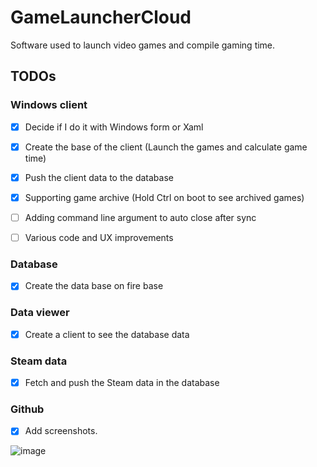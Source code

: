 # GameLauncherCloud
Software used to launch video games and compile gaming time.


## TODOs
### Windows client
- [X] Decide if I do it with Windows form or Xaml

- [X] Create the base of the client (Launch the games and calculate game time)

- [X] Push the client data to the database

- [X] Supporting game archive (Hold Ctrl on boot to see archived games)

- [ ] Adding command line argument to auto close after sync

- [ ] Various code and UX improvements

### Database
- [X] Create the data base on fire base

### Data viewer
- [X] Create a client to see the database data

### Steam data
- [X] Fetch and push the Steam data in the database

### Github
- [X] Add screenshots.

![image](https://user-images.githubusercontent.com/4172392/78506381-13652300-7747-11ea-8235-860d49e8cc42.png)

